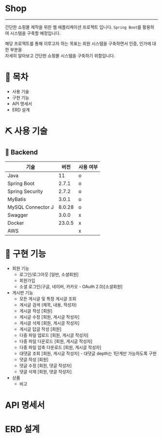 # Shop

---

간단한 쇼핑몰 제작을 위한 웹 애플리케이션 프로젝트 입니다.
`Spring Boot`를 활용하여 시스템을 구축할 예정입니다.

해당 프로젝트를 통해 이루고자 하는 목표는 회원 시스템을 구축하면서 인증, 인가에 대한 부분을  
자세히 알아보고 간단한 쇼핑몰 시스템을 구축하기 위함입니다.

# 📁 목차

- 사용 기술
- 구현 기능
- API 명세서
- ERD 설계

# ⛏ 사용 기술

## 📌 Backend
| 기술               | 버전   | 사용 여부 |
|------------------|------|-------|
| Java             | 11   | o     |
| Spring Boot      | 2.7.1 | o     |
| Spring Security  | 2.7.2 | o     |
| MyBatis          | 3.0.1 | o     |
| MySQL Connector J | 8.0.28 | o     |
| Swagger          | 3.0.0 | x     |
| Docker           | 23.0.5 | x     |
| AWS              |      | x     |

# 🎢 구현 기능

- 회원 기능
  - 로그인/로그아웃 [일반, 소셜회원]
  - 회원가입
  - 소셜 로그인(구글, 네이버, 카카오 - OAuth 2.0)[소셜회원]
- 게시판 기능
  - 모든 게시글 및 특정 게시글 조회
  - 게시글 검색 (제목, 내용, 작성자)
  - 게시글 작성 [회원]
  - 게시글 수정 [회원, 게시글 작성자]
  - 게시글 삭제 [회원, 게시글 작성자]
  - 게시글 답글 작성 [회원]
  - 다중 파일 업로드 [회원, 게시글 작성자]
  - 다중 파일 다운로드 [회원, 게시글 작성자]
  - 다중 파일 압축 다운로드 [회원, 게시글 작성자]
  - 대댓글 조회 [회원, 게시글 작성자] - 대댓글 depth는 1단계만 가능하도록 구현 
  - 댓글 작성 [회원]
  - 댓글 수정 [회원, 댓글 작성자]
  - 댓글 삭제 [회원, 댓글 작성자]
- 상품
  - 비고

# API 명세서

# ERD 설계
